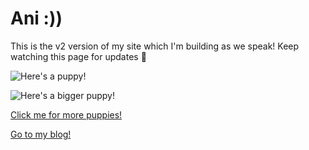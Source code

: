 # Ani :))

This is the v2 version of my site which I'm building as we speak!
Keep watching this page for updates :eyes:

![Here's a puppy!](https://cloud-f2pye8tve-hack-club-bot.vercel.app/0image.png)

![Here's a bigger puppy!](https://cloud-4rf1phetv-hack-club-bot.vercel.app/0bill-stephan-9lkqymzflre-unsplash.jpg)

[Click me for more puppies!](https://www.google.com/search?q=puppy&tbm=isch)

[Go to my blog!](hyperref:blog)
